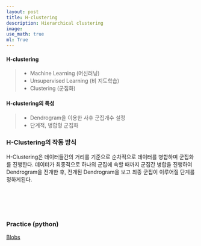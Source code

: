 ```yaml
---
layout: post
title: H-clustering
description: Hierarchical clustering
image:
use_math: true
ml: True
---
```


#### H-clustering

> - Machine Learning (머신러닝)
> -  Unsupervised Learning (비 지도학습)
> - Clustering (군집화)



#### H-clustering의 특성	

> - Dendrogram을 이용한 사후 군집개수 설정
> - 단계적, 병합형 군집화



### H-Clustering의 작동 방식

H-Clustering은 데이터들간의 거리를 기준으로 순차적으로 데이터를 병합하며 군집화를 진행한다. 데이터가 최종적으로 하나의 군집에 속할 때까지 군집간 병합을 진행하여 Dendrogram을 전개한 후, 전개된 Dendrogram을 보고 최종 군집이 이루어질 단계를 정하게된다.

<center><img src="{{ "/assets/images/H-Clustering_1.PNG" | absolute_url }}" width = 'auto' height = 'auto' alt="" /></center>

<center><img src="{{ "/assets/images/H-Clustering_2.PNG" | absolute_url }}" width = 'auto' height = 'auto' alt="" /></center>

&nbsp;

&nbsp;

### Practice (python)

[Blobs](https://github.com/Hyunjun-Bruce-Lee/ML_study/blob/master/H_clustering/HClust(blobs).py)

